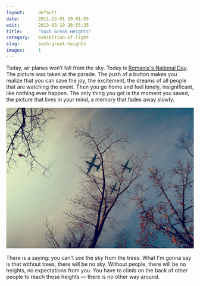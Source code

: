 ```yaml
---
layout:     default
date:       2011-12-01 19:01:55
edit:       2013-03-19 20:55:35
title:      "Such Great Heights"
category:   exhibition-of-light
slug:       such-great-heights
images:     1
---
```


Today, air planes won’t fall from the sky. Today is [Romania's National Day](http://instagram.com/p/Ww8U5/). The picture was taken at the parade. The push of a button makes you realize that you can save the joy, the excitement, the dreams of all people that are watching the event. Then you go home and feel lonely, insignificant, like nothing ever happen. The only thing you got is the moment you saved, the picture that lives in your mind, a memory that fades away slowly.

**![Great Hights](/images/great-heights.jpg)**

There is a saying: you can't see the sky from the trees. What I'm gonna say is that without trees, there will be no sky. Without people, there will be no heights, no expectations from you. You have to climb on the back of other people to reach those heights — there is no other way around.
